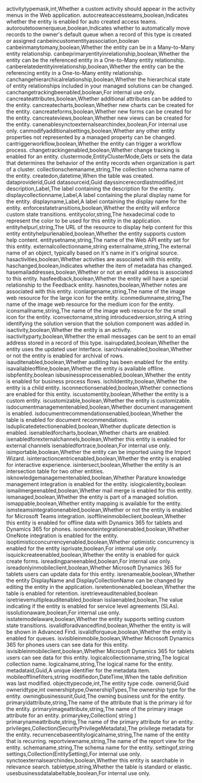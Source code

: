 activitytypemask,int,Whether a custom activity should appear in the activity menus in the Web application.
autocreateaccessteams,boolean,Indicates whether the entity is enabled for auto created access teams.
autoroutetoownerqueue,boolean,Indicates whether to automatically move records to the owner's default queue when a record of this type is created or assigned
canbeincustomentityassociation,boolean
canbeinmanytomany,boolean,Whether the entity can be in a Many-to-Many entity relationship.
canbeprimaryentityinrelationship,boolean,Whether the entity can be the referenced entity in a One-to-Many entity relationship.
canberelatedentityinrelationship,boolean,Whether the entity can be the referencing entity in a One-to-Many entity relationship.
canchangehierarchicalrelationship,boolean,Whether the hierarchical state of entity relationships included in your managed solutions can be changed.
canchangetrackingbeenabled,boolean,For internal use only.
cancreateattributes,boolean,Whether additional attributes can be added to the entity.
cancreatecharts,boolean,Whether new charts can be created for the entity.
cancreateforms,boolean,Whether new forms can be created for the entity.
cancreateviews,boolean,Whether new views can be created for the entity.
canenablesynctoexternalsearchindex,boolean,For internal use only.
canmodifyadditionalsettings,boolean,Whether any other entity properties not represented by a managed property can be changed.
cantriggerworkflow,boolean,Whether the entity can trigger a workflow process.
changetrackingenabled,boolean,Whether change tracking is enabled for an entity.
clustermode,EntityClusterMode,Gets or sets the data that determines the behavior of the entity records when organization is part of a cluster.
collectionschemaname,string,The collection schema name of the entity.
createdon,datetime,When the table was created.
dataproviderid,Guid
datasourceid,Guid
dayssincerecordlastmodified,int
description,Label,The label containing the description for the entity.
displaycollectionname,Label,A label containing the plural display name for the entity.
displayname,Label,A label containing the display name for the entity.
enforcestatetransitions,boolean,Whether the entity will enforce custom state transitions.
entitycolor,string,The hexadecimal code to represent the color to be used for this entity in the application.
entityhelpurl,string,The URL of the resource to display help content for this entity
entityhelpurlenabled,boolean,Whether the entity supports custom help content.
entitysetname,string,The name of the Web API entity set for this entity.
externalcollectionname,string
externalname,string,The external name of an object, typically based on it's name in it's original source.
hasactivities,boolean,Whether activities are associated with this entity.
haschanged,boolean,Indicates whether the item of metadata has changed.
hasemailaddresses,boolean,Whether or not an email address is associated to this entity.
hasfeedback,boolean,Whether the entity will have a special relationship to the Feedback entity.
hasnotes,boolean,Whether notes are associated with this entity.
iconlargename,string,The name of the image web resource for the large icon for the entity.
iconmediumname,string,The name of the image web resource for the medium icon for the entity.
iconsmallname,string,The name of the image web resource for the small icon for the entity.
iconvectorname,string
introducedversion,string,A string identifying the solution version that the solution component was added in.
isactivity,boolean,Whether the entity is an activity.
isactivityparty,boolean,Whether the email messages can be sent to an email address stored in a record of this type.
isairupdated,boolean,Whether the entity uses the updated user interface.
isarchivalenabled,boolean,Whether or not the entity is enabled for archival of rows.
isauditenabled,boolean,Whether auditing has been enabled for the entity.
isavailableoffline,boolean,Whether the entity is available offline.
isbpfentity,boolean
isbusinessprocessenabled,boolean,Whether the entity is enabled for business process flows.
ischildentity,boolean,Whether the entity is a child entity.
isconnectionsenabled,boolean,Whether connections are enabled for this entity.
iscustomentity,boolean,Whether the entity is a custom entity.
iscustomizable,boolean,Whether the entity is customizable.
isdocumentmanagementenabled,boolean,Whether document management is enabled.
isdocumentrecommendationsenabled,boolean,Whether the table is enabled for document recommendations.
isduplicatedetectionenabled,boolean,Whether duplicate detection is enabled.
isenabledforcharts,boolean,Whether charts are enabled.
isenabledforexternalchannels,boolean,Whether this entity is enabled for external channels
isenabledfortrace,boolean,For internal use only.
isimportable,boolean,Whether the entity can be imported using the Import Wizard.
isinteractioncentricenabled,boolean,Whether the entity is enabled for interactive experience.
isintersect,boolean,Whether the entity is an intersection table for two other entities.
isknowledgemanagementenabled,boolean,Whether Parature knowledge management integration is enabled for the entity.
islogicalentity,boolean
ismailmergeenabled,boolean,Whether mail merge is enabled for this entity.
ismanaged,boolean,Whether the entity is part of a managed solution.
ismappable,boolean,Whether entity mapping is available for the entity.
ismsteamsintegrationenabled,boolean,Whether or not the entity is enabled for Microsoft Teams integration.
isofflineinmobileclient,boolean,Whether this entity is enabled for offline data with Dynamics 365 for tablets and Dynamics 365 for phones.
isonenoteintegrationenabled,boolean,Whether OneNote integration is enabled for the entity.
isoptimisticconcurrencyenabled,boolean,Whether optimistic concurrency is enabled for the entity
isprivate,boolean,For internal use only.
isquickcreateenabled,boolean,Whether the entity is enabled for quick create forms.
isreadingpaneenabled,boolean,For internal use only.
isreadonlyinmobileclient,boolean,Whether Microsoft Dynamics 365 for tablets users can update data for this entity.
isrenameable,boolean,Whether the entity DisplayName and DisplayCollectionName can be changed by editing the entity in the application.
isretentionenabled,boolean,Whether the table is enabled for retention.
isretrieveauditenabled,boolean
isretrievemultipleauditenabled,boolean
isslaenabled,boolean,The value indicating if the entity is enabled for service level agreements (SLAs).
issolutionaware,boolean,For internal use only.
isstatemodelaware,boolean,Whether the entity supports setting custom state transitions.
isvalidforadvancedfind,boolean,Whether the entity is will be shown in Advanced Find.
isvalidforqueue,boolean,Whether the entity is enabled for queues.
isvisibleinmobile,boolean,Whether Microsoft Dynamics 365 for phones users can see data for this entity.
isvisibleinmobileclient,boolean,Whether Microsoft Dynamics 365 for tablets users can see data for this entity.
logicalcollectionname,string,The logical collection name.
logicalname,string,The logical name for the entity.
metadataid,Guid,A unique identifier for the metadata item.
mobileofflinefilters,string
modifiedon,DateTime,When the table definition was last modified.
objecttypecode,int,The entity type code.
ownerid,Guid
owneridtype,int
ownershiptype,OwnershipTypes,The ownership type for the entity.
owningbusinessunit,Guid,The owning business unit for the entity.
primaryidattribute,string,The name of the attribute that is the primary id for the entity.
primaryimageattribute,string,The name of the primary image attribute for an entity.
primarykey,Collection( string )
primarynameattribute,string,The name of the primary attribute for an entity.
privileges,Collection(SecurityPrivilegeMetadata),The privilege metadata for the entity.
recurrencebaseentitylogicalname,string,The name of the entity that is recurring.
reportviewname,string,The name of the report view for the entity.
schemaname,string,The schema name for the entity.
settingof,string
settings,Collection(EntitySetting),For internal use only.
synctoexternalsearchindex,boolean,Whether this entity is searchable in relevance search.
tabletype,string,Whether the table is standard or elastic.
usesbusinessdatalabeltable,boolean,For internal use only.
